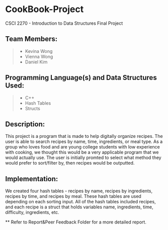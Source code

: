 # CookBook-Project
CSCI 2270 - Introduction to Data Structures Final Project 

## Team Members:
>* Kevina Wong 
>* Vienna Wong
>* Daniel Kim 

## Programming Language(s) and Data Structures Used:
>* C++
>* Hash Tables 
>* Structs

## Description:
This project is a program that is made to help digitally organize recipes. The user is able to search recipes by name, time, ingredients, or meal type. As a group who loves food and are young college students with low experience with cooking, we thought this would be a very applicable program that we would actually use. The user is initially promted to select what method they would prefer to sort/filter by, then recipes would be outputted. 

## Implementation: 

We created four hash tables - recipes by name, recipes by ingredients, recipes by time, and recipes by meal. These hash tables are used depending on each sorting input. All of the hash tables included recipes, and each recipe is a struct that holds variables name, ingredients, time, difficulty, ingredients, etc.

** Refer to Report&Peer Feedback Folder for a more detailed report.
